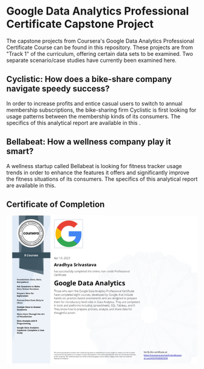 # Google Data Analytics Professional Certificate Capstone Project

The capstone projects from Coursera's Google Data Analytics Professional Certificate Course can be found in this repository. These projects are from "Track 1" of the curriculum, offering certain data sets to be examined. Two separate scenario/case studies have currently been examined here. 

## Cyclistic: How does a bike-share company navigate speedy success?

In order to increase profits and entice casual users to switch to annual membership subscriptions, the bike-sharing firm Cyclistic is first looking for usage patterns between the membership kinds of its consumers. The specifics of this analytical report are available in this .

## Bellabeat: How  a wellness company play it smart?

A wellness startup called Bellabeat is looking for fitness tracker usage trends in order to enhance the features it offers and significantly improve the fitness situations of its consumers. The specifics of this analytical report are available in this.

## Certificate of Completion
![Certificate of Completion](./Coursera_Google..jpg)

